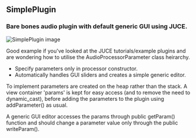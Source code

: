 
SimplePlugin
------------

### Bare bones audio plugin with default generic GUI using JUCE.

![SimplePlugin image](http://www.johnflynn.info/images/SimplePlugin.png)

Good example if you've looked at the JUCE tutorials/example plugins and are wondering how to utilise the AudioProcessorParameter class heirarchy.

- Specify parameters only in processor constructor.
- Automatically handles GUI sliders and creates a simple generic editor.

To implement parameters are created on the heap rather than the stack. A view container 'params' is kept for easy access (and to remove the need to dynamic_cast), before adding the parameters to the plugin using addParameter() as usual.

A generic GUI editor accesses the params through public getParam() function and should change a parameter value only through the public writeParam().
